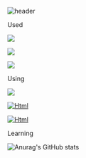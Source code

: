 ![header](https://capsule-render.vercel.app/api?type=Waving&text=🌱)

<!-- <img alt="Html" src ="https://img.shields.io/badge/원하는 아이콘.svg?&style=for-the-badge&logo=벳지내 글자&logoColor=벳지 글자 색"/>  -->

Used
<!--Spring boot-->
<a href="#" target="_blank"><img src="https://img.shields.io/badge/spring_boot-6DB33F?style=flat-square&logo=springboot&logoColor=white"/></a>
<!--mysql-->
<a href="#" target="_blank"><img src="https://img.shields.io/badge/MySql-4479A1?style=flat-square&logo=mySql&logoColor=white"/></a>
<!-- Vue.js -->
<a href="#" target="_blank"><img src="https://img.shields.io/badge/Vue.js-4FC08D?style=flat-square&logo=Vue.js&logoColor=white"/></a>

Using
<!-- Spring boot -->
<a href="#" target="_blank"><img src="https://img.shields.io/badge/spring_boot-6DB33F?style=flat-square&logo=springboot&logoColor=white"/></a>
<!-- thymeleaf -->
<a href="#" target="_blank"><img alt="Html" src ="https://img.shields.io/badge/#005F0F.svg?&style=for-the-badge&logo=Thymeleaf&logoColor=white"/></a>
<!-- Vue.js -->
<a href="#" target="_blank"><img alt="Html" src ="https://img.shields.io/badge/#F80000.svg?&style=for-the-badge&logo=Oracle&logoColor=white"/></a>


Learning



![Anurag's GitHub stats](https://github-readme-stats.vercel.app/api?username=wodndhksk&show_icons=true&theme=radical)


<!--
**wodndhksk/wodndhksk** is a ✨ _special_ ✨ repository because its `README.md` (this file) appears on your GitHub profile.

Here are some ideas to get you started:

- 🔭 I’m currently working on ...
- 🌱 I’m currently learning ...
- 👯 I’m looking to collaborate on ...
- 🤔 I’m looking for help with ...
- 💬 Ask me about ...
- 📫 How to reach me: ...
- 😄 Pronouns: ...
- ⚡ Fun fact: ...
-->
